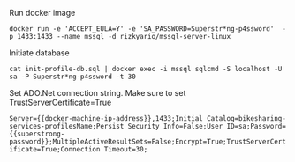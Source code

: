 Run docker image

`docker run -e 'ACCEPT_EULA=Y' -e 'SA_PASSWORD=Superstr*ng-p4ssword'  -p 1433:1433 --name mssql -d rizkyario/mssql-server-linux`

Initiate database

`cat init-profile-db.sql | docker exec -i mssql sqlcmd -S localhost -U sa -P Superstr*ng-p4ssword -t 30`

Set ADO.Net connection string. Make sure to set TrustServerCertificate=True

`Server={{docker-machine-ip-address}},1433;Initial Catalog=bikesharing-services-profilesName;Persist Security Info=False;User ID=sa;Password={{superstrong-password}};MultipleActiveResultSets=False;Encrypt=True;TrustServerCertificate=True;Connection Timeout=30;`

